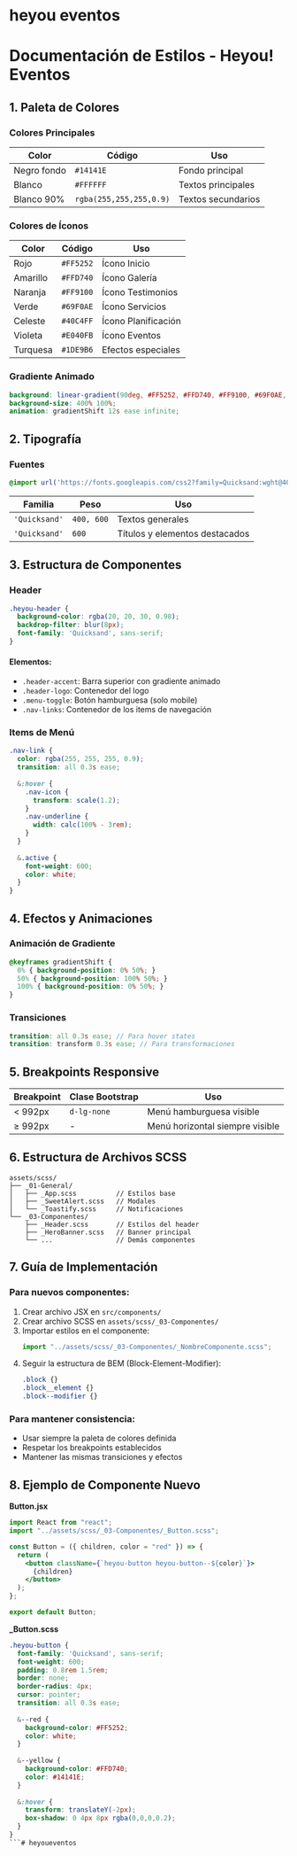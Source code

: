 # heyou eventos


# Documentación de Estilos - Heyou! Eventos

## 1. Paleta de Colores

### Colores Principales
| Color         | Código    | Uso                              |
|---------------|-----------|----------------------------------|
| Negro fondo   | `#14141E` | Fondo principal                  |
| Blanco        | `#FFFFFF` | Textos principales               |
| Blanco 90%    | `rgba(255,255,255,0.9)` | Textos secundarios        |

### Colores de Íconos
| Color         | Código    | Uso                              |
|---------------|-----------|----------------------------------|
| Rojo          | `#FF5252` | Ícono Inicio                     |
| Amarillo      | `#FFD740` | Ícono Galería                    |
| Naranja       | `#FF9100` | Ícono Testimonios                |
| Verde         | `#69F0AE` | Ícono Servicios                  |
| Celeste       | `#40C4FF` | Ícono Planificación              |
| Violeta       | `#E040FB` | Ícono Eventos                    |
| Turquesa      | `#1DE9B6` | Efectos especiales               |

### Gradiente Animado
```scss
background: linear-gradient(90deg, #FF5252, #FFD740, #FF9100, #69F0AE, #40C4FF, #E040FB, #1DE9B6);
background-size: 400% 100%;
animation: gradientShift 12s ease infinite;
```

## 2. Tipografía

### Fuentes
```scss
@import url('https://fonts.googleapis.com/css2?family=Quicksand:wght@400;600&display=swap');
```

| Familia        | Peso       | Uso                              |
|----------------|------------|----------------------------------|
| `'Quicksand'`  | `400, 600` | Textos generales                 |
| `'Quicksand'`  | `600`      | Títulos y elementos destacados   |

## 3. Estructura de Componentes

### Header
```scss
.heyou-header {
  background-color: rgba(20, 20, 30, 0.98);
  backdrop-filter: blur(8px);
  font-family: 'Quicksand', sans-serif;
}
```

#### Elementos:
- `.header-accent`: Barra superior con gradiente animado
- `.header-logo`: Contenedor del logo
- `.menu-toggle`: Botón hamburguesa (solo mobile)
- `.nav-links`: Contenedor de los items de navegación

### Items de Menú
```scss
.nav-link {
  color: rgba(255, 255, 255, 0.9);
  transition: all 0.3s ease;
  
  &:hover {
    .nav-icon {
      transform: scale(1.2);
    }
    .nav-underline {
      width: calc(100% - 3rem);
    }
  }
  
  &.active {
    font-weight: 600;
    color: white;
  }
}
```

## 4. Efectos y Animaciones

### Animación de Gradiente
```scss
@keyframes gradientShift {
  0% { background-position: 0% 50%; }
  50% { background-position: 100% 50%; }
  100% { background-position: 0% 50%; }
}
```

### Transiciones
```scss
transition: all 0.3s ease; // Para hover states
transition: transform 0.3s ease; // Para transformaciones
```

## 5. Breakpoints Responsive

| Breakpoint   | Clase Bootstrap | Uso                              |
|--------------|-----------------|----------------------------------|
| < 992px      | `d-lg-none`     | Menú hamburguesa visible         |
| ≥ 992px      | -               | Menú horizontal siempre visible  |

## 6. Estructura de Archivos SCSS

```
assets/scss/
├── _01-General/
│   ├── _App.scss          // Estilos base
│   ├── _SweetAlert.scss   // Modales
│   └── _Toastify.scss     // Notificaciones
└── _03-Componentes/
    ├── _Header.scss       // Estilos del header
    ├── _HeroBanner.scss   // Banner principal
    └── ...                // Demás componentes
```

## 7. Guía de Implementación

### Para nuevos componentes:
1. Crear archivo JSX en `src/components/`
2. Crear archivo SCSS en `assets/scss/_03-Componentes/`
3. Importar estilos en el componente:
   ```jsx
   import "../assets/scss/_03-Componentes/_NombreComponente.scss";
   ```
4. Seguir la estructura de BEM (Block-Element-Modifier):
   ```scss
   .block {}
   .block__element {}
   .block--modifier {}
   ```

### Para mantener consistencia:
- Usar siempre la paleta de colores definida
- Respetar los breakpoints establecidos
- Mantener las mismas transiciones y efectos

## 8. Ejemplo de Componente Nuevo

**Button.jsx**
```jsx
import React from "react";
import "../assets/scss/_03-Componentes/_Button.scss";

const Button = ({ children, color = "red" }) => {
  return (
    <button className={`heyou-button heyou-button--${color}`}>
      {children}
    </button>
  );
};

export default Button;
```

**_Button.scss**
```scss
.heyou-button {
  font-family: 'Quicksand', sans-serif;
  font-weight: 600;
  padding: 0.8rem 1.5rem;
  border: none;
  border-radius: 4px;
  cursor: pointer;
  transition: all 0.3s ease;
  
  &--red {
    background-color: #FF5252;
    color: white;
  }
  
  &--yellow {
    background-color: #FFD740;
    color: #14141E;
  }
  
  &:hover {
    transform: translateY(-2px);
    box-shadow: 0 4px 8px rgba(0,0,0,0.2);
  }
}
```# heyoueventos
